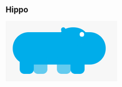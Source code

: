 Hippo
------------
![hippo.gif](https://raw.githubusercontent.com/felipenvaz/CSS/master/hippo/hippo.gif)